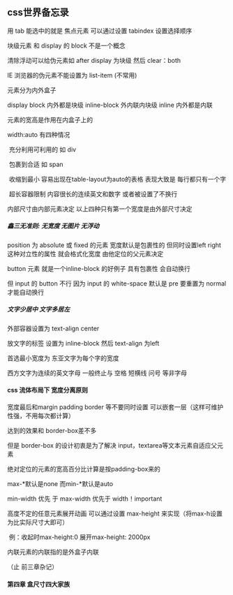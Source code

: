 ## css世界备忘录



用 tab 能选中的就是 焦点元素 可以通过设置 tabindex 设置选择顺序

块级元素 和 display 的 block 不是一个概念

清除浮动可以给伪元素如 after display 为块级 然后 clear：both

IE 浏览器的伪元素不能设置为 list-item (不常用)

元素分为内外盒子

display block 内外都是块级 inline-block 外内联内块级 inline 内外都是内联

元素的宽高是作用在内盒子上的

width:auto 有四种情况

​	充分利用可利用的 如 div

​	包裹到合适 如 span

​	收缩到最小 容易出现在table-layout为auto的表格 表现大致是 每行都只有一个字 

​	超长容器限制 内容很长的连续英文和数字 或者被设置了不换行

内部尺寸由内部元素决定 以上四种只有第一个宽度是由外部尺寸决定



##### 鑫三无准则: 无宽度 无图片 无浮动

position 为 absolute 或 fixed 的元素 宽度默认是包裹性的 但同时设置left right 这种对立性的属性 就会格式化宽度 由他定位的父元素决定



button 元素 就是一个inline-block 的好例子  具有包裹性 会自动换行

但 input 的 button 不行 因为 input 的 white-space 默认是 pre 要重置为 normal 才能自动换行

 

##### 文字少居中 文字多居左

外部容器设置为 text-align center

放文字的标签 设置为 inline-block 然后  text-align 为left



首选最小宽度为 东亚文字为每个字的宽度

西方文字为连续的英文字母 一般终止与 空格 短横线 问号 等非字母

#### css 流体布局下 宽度分离原则

宽度最后和margin padding border 等不要同时设置 可以嵌套一层（这样可维护性强，不用每次都计算）

 达到的效果和 border-box差不多

但是 border-box 的设计初衷是为了解决 input，textarea等文本元素自适应父元素



绝对定位的元素的宽高百分比计算是按padding-box来的



max-*默认是none 而min-*默认是auto

min-width 优先 于 max-width 优先于 width！important

高度不定的任意元素展开动画 可以通过设置 max-height 来实现（将max-h设置为比实际尺寸大即可）

​	例：收起时max-height:0 展开max-height: 2000px 

 

内联元素的内联指的是外盒子内联

（止 前三章杂记）

#### 第四章 盒尺寸四大家族


